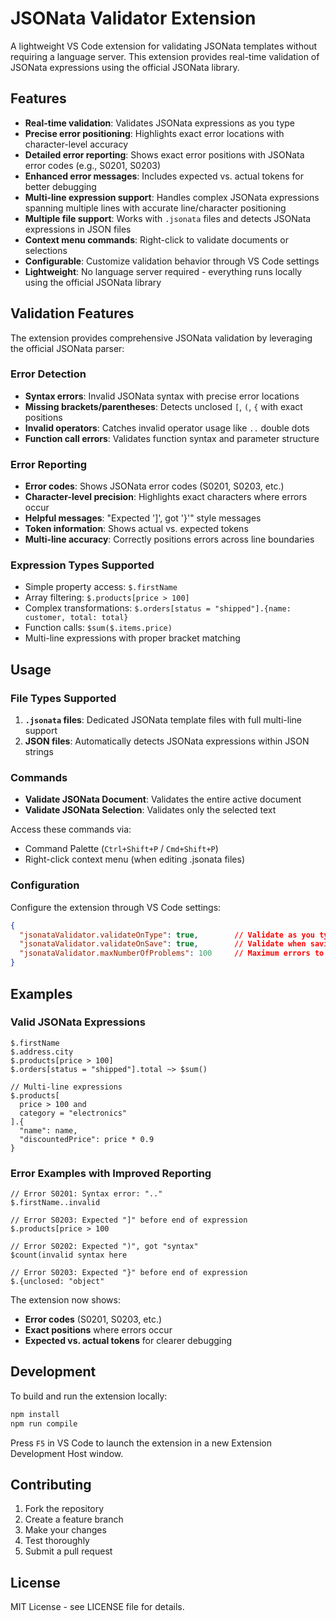 # JSONata Validator Extension

A lightweight VS Code extension for validating JSONata templates without requiring a language server. This extension provides real-time validation of JSONata expressions using the official JSONata library.

## Features

- **Real-time validation**: Validates JSONata expressions as you type
- **Precise error positioning**: Highlights exact error locations with character-level accuracy
- **Detailed error reporting**: Shows exact error positions with JSONata error codes (e.g., S0201, S0203)
- **Enhanced error messages**: Includes expected vs. actual tokens for better debugging
- **Multi-line expression support**: Handles complex JSONata expressions spanning multiple lines with accurate line/character positioning
- **Multiple file support**: Works with `.jsonata` files and detects JSONata expressions in JSON files
- **Context menu commands**: Right-click to validate documents or selections
- **Configurable**: Customize validation behavior through VS Code settings
- **Lightweight**: No language server required - everything runs locally using the official JSONata library

## Validation Features

The extension provides comprehensive JSONata validation by leveraging the official JSONata parser:

### Error Detection
- **Syntax errors**: Invalid JSONata syntax with precise error locations
- **Missing brackets/parentheses**: Detects unclosed `[`, `(`, `{` with exact positions
- **Invalid operators**: Catches invalid operator usage like `..` double dots
- **Function call errors**: Validates function syntax and parameter structure

### Error Reporting
- **Error codes**: Shows JSONata error codes (S0201, S0203, etc.)
- **Character-level precision**: Highlights exact characters where errors occur
- **Helpful messages**: "Expected ']', got '}'" style messages
- **Token information**: Shows actual vs. expected tokens
- **Multi-line accuracy**: Correctly positions errors across line boundaries

### Expression Types Supported
- Simple property access: `$.firstName`
- Array filtering: `$.products[price > 100]`
- Complex transformations: `$.orders[status = "shipped"].{name: customer, total: total}`
- Function calls: `$sum($.items.price)`
- Multi-line expressions with proper bracket matching

## Usage

### File Types Supported

1. **`.jsonata` files**: Dedicated JSONata template files with full multi-line support
2. **JSON files**: Automatically detects JSONata expressions within JSON strings

### Commands

- **Validate JSONata Document**: Validates the entire active document
- **Validate JSONata Selection**: Validates only the selected text

Access these commands via:
- Command Palette (`Ctrl+Shift+P` / `Cmd+Shift+P`)
- Right-click context menu (when editing .jsonata files)

### Configuration

Configure the extension through VS Code settings:

```json
{
  "jsonataValidator.validateOnType": true,        // Validate as you type
  "jsonataValidator.validateOnSave": true,        // Validate when saving
  "jsonataValidator.maxNumberOfProblems": 100     // Maximum errors to show
}
```

## Examples

### Valid JSONata Expressions
```jsonata
$.firstName
$.address.city
$.products[price > 100]
$.orders[status = "shipped"].total ~> $sum()

// Multi-line expressions
$.products[
  price > 100 and
  category = "electronics"
].{
  "name": name,
  "discountedPrice": price * 0.9
}
```

### Error Examples with Improved Reporting
```jsonata
// Error S0201: Syntax error: ".."
$.firstName..invalid

// Error S0203: Expected "]" before end of expression
$.products[price > 100

// Error S0202: Expected ")", got "syntax"
$count(invalid syntax here

// Error S0203: Expected "}" before end of expression
$.{unclosed: "object"
```

The extension now shows:
- **Error codes** (S0201, S0203, etc.)
- **Exact positions** where errors occur
- **Expected vs. actual tokens** for clearer debugging

## Development

To build and run the extension locally:

```bash
npm install
npm run compile
```

Press `F5` in VS Code to launch the extension in a new Extension Development Host window.

## Contributing

1. Fork the repository
2. Create a feature branch
3. Make your changes
4. Test thoroughly
5. Submit a pull request

## License

MIT License - see LICENSE file for details.
